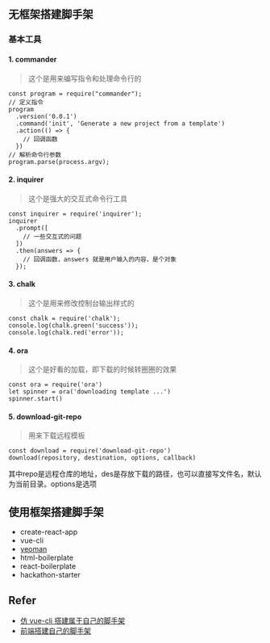 ## 无框架搭建脚手架

### 基本工具

#### 1. commander

> 这个是用来编写指令和处理命令行的

```
const program = require("commander");
// 定义指令
program
  .version('0.0.1')
  .command('init', 'Generate a new project from a template')
  .action(() => {
    // 回调函数
  })
// 解析命令行参数
program.parse(process.argv);
```

#### 2. inquirer

> 这个是强大的交互式命令行工具

```
const inquirer = require('inquirer');
inquirer
  .prompt([
    // 一些交互式的问题
  ])
  .then(answers => {
    // 回调函数，answers 就是用户输入的内容，是个对象
  });
```

#### 3. chalk

> 这个是用来修改控制台输出样式的

```
const chalk = require('chalk');
console.log(chalk.green('success'));
console.log(chalk.red('error'));
```

#### 4. ora

> 这个是好看的加载，即下载的时候转圈圈的效果

```
const ora = require('ora')
let spinner = ora('downloading template ...')
spinner.start()
```

#### 5. download-git-repo

> 用来下载远程模板

```
const download = require('download-git-repo')
download(repository, destination, options, callback)
```

其中repo是远程仓库的地址，des是存放下载的路径，也可以直接写文件名，默认为当前目录。options是选项


## 使用框架搭建脚手架

* create-react-app
* vue-cli
* [yeoman](https://yeoman.io/)
* html-boilerplate
* react-boilerplate
* hackathon-starter

## Refer

* [仿 vue-cli 搭建属于自己的脚手架](https://juejin.im/post/5c94fef7f265da60fd0c15e8)
* [前端搭建自己的脚手架](https://www.jianshu.com/p/95eefebd1e89)